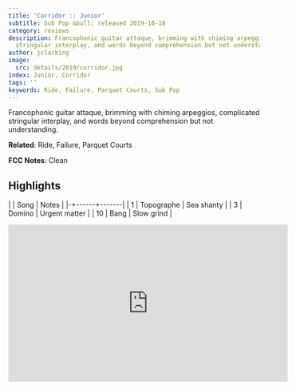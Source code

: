 ```yaml
---
title: 'Corridor :: Junior'
subtitle: Sub Pop &bull; released 2019-10-18
category: reviews
description: Francophonic guitar attaque, brimming with chiming arpeggios, complicated
  stringular interplay, and words beyond comprehension but not understanding.
author: jclacking
image:
  src: details/2019/corridor.jpg
index: Junior, Corridor
tags: ''
keywords: Ride, Failure, Parquet Courts, Sub Pop
---
```

Francophonic guitar attaque, brimming with chiming arpeggios, complicated stringular interplay, and words beyond comprehension but not understanding.<!--more-->

**Related**: Ride, Failure, Parquet Courts

**FCC Notes**: Clean

## Highlights

| | Song | Notes |
|-+------+-------|
| 1 | Topographe | Sea shanty |
| 3 | Domino | Urgent matter |
| 10 | Bang | Slow grind |

<div class="tlo-detail-video"><iframe width="560" height="315" src="https://www.youtube.com/embed/ARlYyefSZgo" frameborder="0" allow="autoplay; encrypted-media" allowfullscreen></iframe></div>

